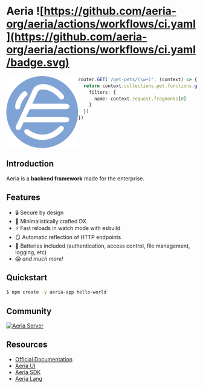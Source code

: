 # Aeria ![https://github.com/aeria-org/aeria/actions/workflows/ci.yaml](https://github.com/aeria-org/aeria/actions/workflows/ci.yaml/badge.svg)

<img
  align="left"
  src="/assets/aeria-logo.png"
  alt="Aeria Logo" 
  width="190px"
  height="190px"
/>


```typescript
router.GET('/get-pets/(\w+)', (context) => {
  return context.collections.pet.functions.getAll({
    filters: {
      name: context.request.fragments[0]
    }
  })
})
```

<br clear="left" />

## Introduction

Aeria is a **backend framework** made for the enterprise.

## Features

- 🔒 Secure by design
- 🤌 Minimalistically crafted DX
- ⚡ Fast reloads in watch mode with esbuild
- 🪞 Automatic reflection of HTTP endpoints
- 🔋 Batteries included (authentication, access control, file management, logging, etc)
- 😱 _and much more!_

## Quickstart

```sh
$ npm create -y aeria-app hello-world
```

## Community

[![Aeria Server](https://img.shields.io/discord/1218448912185163816.svg?label=Discord&logo=Discord&colorB=7289da&style=for-the-badge)](https://discord.aeria.land/)


## Resources

- [Official Documentation](https://aeria.land/aeria/)
- [Aeria UI](https://aeria.land/aeria-ui/)
- [Aeria SDK](https://aeria.land/aeria-sdk/)
- [Aeria Lang](https://aeria.land/aeria-lang/)

